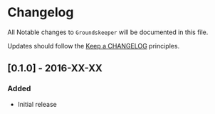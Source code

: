 # Changelog

All Notable changes to `Groundskeeper` will be documented in this file.

Updates should follow the [Keep a CHANGELOG](http://keepachangelog.com/) principles.

## [0.1.0] - 2016-XX-XX

### Added
- Initial release
